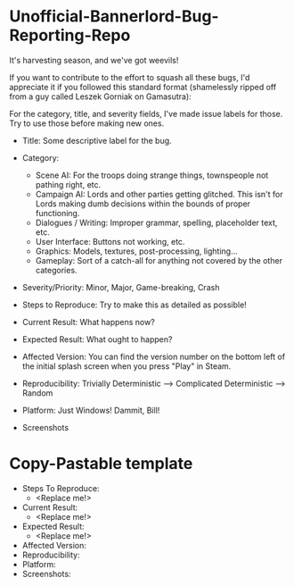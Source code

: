 # Unofficial-Bannerlord-Bug-Reporting-Repo
It's harvesting season, and we've got weevils!

If you want to contribute to the effort to squash all these bugs, I'd appreciate it if you followed this standard format (shamelessly ripped off from a guy called Leszek Gorniak on Gamasutra):

For the category, title, and severity fields, I've made issue labels for those. Try to use those before making new ones. 

   - Title:
   Some descriptive label for the bug. 
   - Category:
     - Scene AI: For the troops doing strange things, townspeople not pathing right, etc.
     - Campaign AI: Lords and other parties getting glitched. This isn't for Lords making dumb decisions within the bounds of proper functioning.
     - Dialogues / Writing: Improper grammar, spelling, placeholder text, etc.
     - User Interface: Buttons not working, etc.
     - Graphics: Models, textures, post-processing, lighting...
     - Gameplay: Sort of a catch-all for anything not covered by the other categories.
   
   - Severity/Priority:
   Minor, Major, Game-breaking, Crash
   - Steps to Reproduce:
   Try to make this as detailed as possible!
   - Current Result:
   What happens now? 
   - Expected Result:
   What ought to happen?
   - Affected Version:
     You can find the version number on the bottom left of the initial splash screen when you press "Play" in Steam.
   - Reproducibility:
   Trivially Deterministic --> Complicated Deterministic --> Random
   - Platform:
   Just Windows! Dammit, Bill!
   - Screenshots

# Copy-Pastable template

- Steps To Reproduce:
  - <Replace me!>
- Current Result:
  - <Replace me!>
- Expected Result:
  - <Replace me!>
- Affected Version:
- Reproducibility:
- Platform:
- Screenshots:
